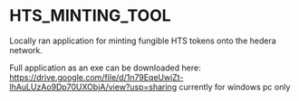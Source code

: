 # HTS_MINTING_TOOL
Locally ran application for minting fungible HTS tokens onto the hedera network.

Full application as an exe can be downloaded here: https://drive.google.com/file/d/1n79EqeUwjZt-lhAuLUzAo9Dp70UXObjA/view?usp=sharing
  currently for windows pc only
